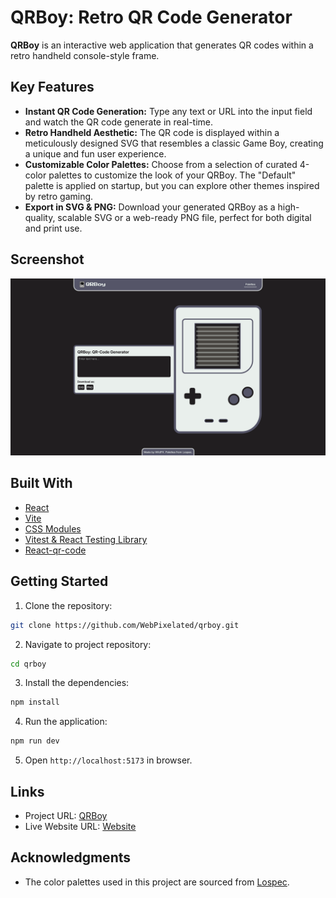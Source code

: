 # QRBoy: Retro QR Code Generator

**QRBoy** is an interactive web application that generates QR codes within a retro handheld console-style frame.

## Key Features

- **Instant QR Code Generation:** Type any text or URL into the input field and watch the QR code generate in real-time.
- **Retro Handheld Aesthetic:** The QR code is displayed within a meticulously designed SVG that resembles a classic Game Boy, creating a unique and fun user experience.
- **Customizable Color Palettes:** Choose from a selection of curated 4-color palettes to customize the look of your QRBoy. The "Default" palette is applied on startup, but you can explore other themes inspired by retro gaming.
- **Export in SVG & PNG:** Download your generated QRBoy as a high-quality, scalable SVG or a web-ready PNG file, perfect for both digital and print use.

## Screenshot

![Project Screenshot](./image.png)

## Built With

- [React](https://reactjs.org/)
- [Vite](https://vite.dev/)
- [CSS Modules](https://github.com/css-modules/css-modules)
- [Vitest & React Testing Library](https://vitest.dev/)
- [React-qr-code](https://github.com/rosskhanas/react-qr-code)

## Getting Started

1. Clone the repository:

```bash
git clone https://github.com/WebPixelated/qrboy.git
```

2. Navigate to project repository:

```bash
cd qrboy
```

3. Install the dependencies:

```bash
npm install
```

4. Run the application:

```bash
npm run dev
```

5. Open `http://localhost:5173` in browser.

## Links

- Project URL: [QRBoy](https://github.com/WebPixelated/QRBoy)
- Live Website URL: [Website](https://qrboy.netlify.app/)

## Acknowledgments

- The color palettes used in this project are sourced from [Lospec](https://lospec.com/).
